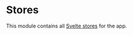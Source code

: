 # Stores

This module contains all [Svelte stores](https://svelte.dev/tutorial/writable-stores) for the app.

